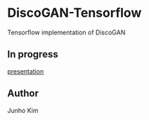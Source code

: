 # DiscoGAN-Tensorflow
Tensorflow implementation of DiscoGAN

## In progress
[presentation](https://www.slideshare.net/ssuser34f9fc/gan-inkakao)

## Author
Junho Kim
